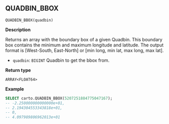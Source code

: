 ## QUADBIN_BBOX

```sql:signature
QUADBIN_BBOX(quadbin)
```

**Description**

Returns an array with the boundary box of a given Quadbin. This boundary box contains the minimum and maximum longitude and latitude. The output format is [West-South, East-North] or [min long, min lat, max long, max lat].

* `quadbin`: `BIGINT` Quadbin to get the bbox from.

**Return type**

`ARRAY<FLOAT64>`

**Example**

```sql
SELECT carto.QUADBIN_BBOX(5207251884775047167);
-- -2.250000000000000e+01,
-- 2.194304553343818e+01,
-- 0,
-- 4.097989806962013e+01
```
